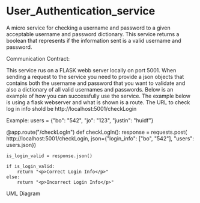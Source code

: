 # User_Authentication_service
A micro service for checking a username and password to a given acceptable username and password dictionary. This service returns a boolean that represents if the information sent is a valid username and password. 

Communication Contract:

This service rus on a FLASK webb server locally on port 5001. When sending a request to the service you need to provide a json objects that contains both the username and password that you want to validate and also a dictionary of all valid usernames and passwords. Below is an example of how you can successfully use the service. The example below is using a flask webserver and what is shown is a route. The URL to check log in info shold be http://localhost:5001/checkLogin

Example:
users = {"bo": "542", "jo": "123", "justin": "huidf"}

@app.route("/checkLogIn")
def checkLogIn():
    response = requests.post(
        http://localhost:5001/checkLogin, json={"login_info": ["bo", "542"], "users": users.json})
        
    is_login_valid = response.json()
    
    if is_login_valid:
        return "<p>Correct Login Info</p>"
    else:
        return "<p>Incorrect Login Info</p>"


UML Diagram
